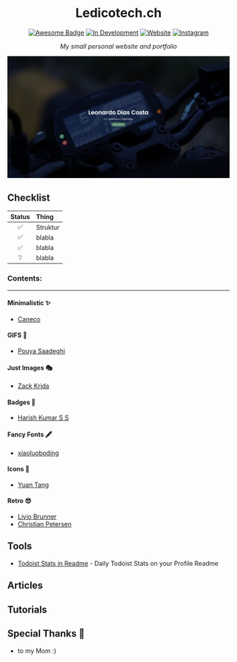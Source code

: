 <h1 align="center">Ledicotech.ch
</h1>
<div align="center">
<a href="#"><img src="https://cdn.rawgit.com/sindresorhus/awesome/d7305f38d29fed78fa85652e3a63e154dd8e8829/media/badge.svg" alt="Awesome Badge"/></a>
<a href="#"><img src="https://img.shields.io/badge/Status-In%20Development-orange" alt="In Development"></a>
<a href="https://ledicotech.ch"><img alt="Website" src="https://img.shields.io/website?url=https%3A%2F%2Fledicotech.ch"></a>
<a href="https://www.instagram.com/Ledico_04" ><img src="https://img.shields.io/badge/Instagram-@Ledico_04-%23E4405F?style=social&logo=Instagram" alt="Instagram"> </a>
<br>

<i>My small personal website and portfolio</i>

<img alt="Ledicotech Logo" src="assets/homepage.png"> </img>

</div>

## Checklist

| Status | Thing           |
|:------:|:----------------|
|   ✅    | Struktur        |
|   ✅    | blabla          |
|   ✅    | blabla          |
|   ❔    | blabla          |

### Contents:
---

#### Minimalistic ✨
- [Caneco](https://github.com/caneco/)

#### GIFS 👻
- [Pouya Saadeghi](https://github.com/saadeghi/saadeghi)

#### Just Images 🎭
- [Zack Krida](https://github.com/zackkrida/zackkrida)

#### Badges 🎫
- [Harish Kumar S S](https://github.com/harish-sethuraman/harish-sethuraman)

#### Fancy Fonts 🖋
- [xiaoluoboding](https://github.com/xiaoluoboding/xiaoluoboding)

#### Icons 🎯
- [Yuan Tang](https://github.com/terrytangyuan/terrytangyuan)

#### Retro 😎
- [Livio Brunner](https://github.com/BrunnerLivio/BrunnerLivio)
- [Christian Petersen](https://github.com/fnky/fnky)

## Tools
- [Todoist Stats in Readme](https://github.com/abhisheknaiidu/todoist-readme) - Daily Todoist Stats on your Profile Readme


## Articles


## Tutorials


## Special Thanks 🙇
- to my Mom :)

